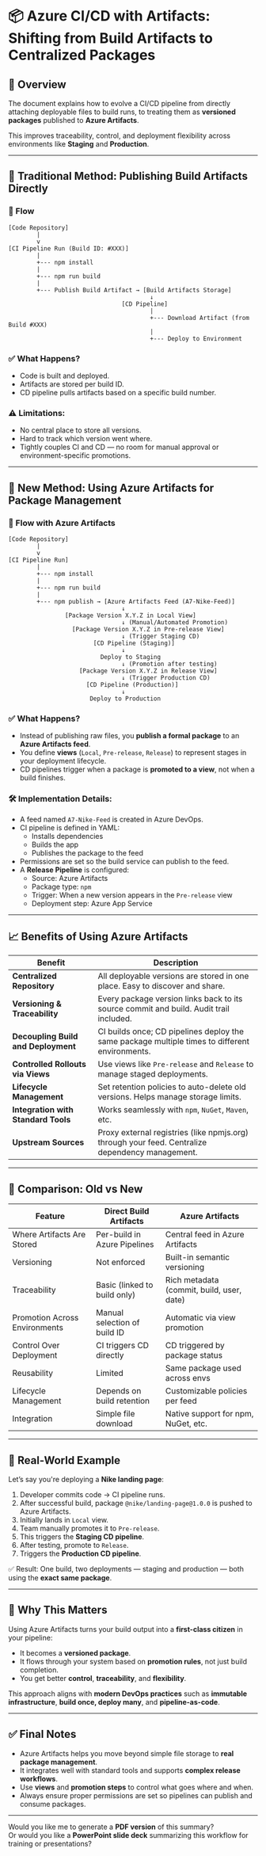 # 📦 Azure CI/CD with Artifacts: Shifting from Build Artifacts to Centralized Packages

## 🎯 Overview

The document explains how to evolve a CI/CD pipeline from directly attaching deployable files to build runs, to treating them as **versioned packages** published to **Azure Artifacts**.

This improves traceability, control, and deployment flexibility across environments like **Staging** and **Production**.

---

## 🧱 Traditional Method: Publishing Build Artifacts Directly

### 🔗 Flow

```
[Code Repository]
        |
        v
[CI Pipeline Run (Build ID: #XXX)]
        |
        +--- npm install
        |
        +--- npm run build
        |
        +--- Publish Build Artifact → [Build Artifacts Storage]
                                        ↓
                                [CD Pipeline]
                                        |
                                        +--- Download Artifact (from Build #XXX)
                                        |
                                        +--- Deploy to Environment
```

### ✅ What Happens?
- Code is built and deployed.
- Artifacts are stored per build ID.
- CD pipeline pulls artifacts based on a specific build number.

### ⚠️ Limitations:
- No central place to store all versions.
- Hard to track which version went where.
- Tightly couples CI and CD — no room for manual approval or environment-specific promotions.

---

## 🚀 New Method: Using Azure Artifacts for Package Management

### 🔗 Flow with Azure Artifacts

```
[Code Repository]
        |
        v
[CI Pipeline Run]
        |
        +--- npm install
        |
        +--- npm run build
        |
        +--- npm publish → [Azure Artifacts Feed (A7-Nike-Feed)]
                                ↓
                [Package Version X.Y.Z in Local View]
                                ↓ (Manual/Automated Promotion)
                  [Package Version X.Y.Z in Pre-release View]
                                ↓ (Trigger Staging CD)
                        [CD Pipeline (Staging)]
                                ↓
                          Deploy to Staging
                                ↓ (Promotion after testing)
                    [Package Version X.Y.Z in Release View]
                                ↓ (Trigger Production CD)
                      [CD Pipeline (Production)]
                                ↓
                       Deploy to Production
```

### ✅ What Happens?
- Instead of publishing raw files, you **publish a formal package** to an **Azure Artifacts feed**.
- You define **views** (`Local`, `Pre-release`, `Release`) to represent stages in your deployment lifecycle.
- CD pipelines trigger when a package is **promoted to a view**, not when a build finishes.

### 🛠️ Implementation Details:
- A feed named `A7-Nike-Feed` is created in Azure DevOps.
- CI pipeline is defined in YAML:
  - Installs dependencies
  - Builds the app
  - Publishes the package to the feed
- Permissions are set so the build service can publish to the feed.
- A **Release Pipeline** is configured:
  - Source: Azure Artifacts
  - Package type: `npm`
  - Trigger: When a new version appears in the `Pre-release` view
  - Deployment step: Azure App Service

---

## 📈 Benefits of Using Azure Artifacts

| Benefit | Description |
|--------|-------------|
| **Centralized Repository** | All deployable versions are stored in one place. Easy to discover and share. |
| **Versioning & Traceability** | Every package version links back to its source commit and build. Audit trail included. |
| **Decoupling Build and Deployment** | CI builds once; CD pipelines deploy the same package multiple times to different environments. |
| **Controlled Rollouts via Views** | Use views like `Pre-release` and `Release` to manage staged deployments. |
| **Lifecycle Management** | Set retention policies to auto-delete old versions. Helps manage storage limits. |
| **Integration with Standard Tools** | Works seamlessly with `npm`, `NuGet`, `Maven`, etc. |
| **Upstream Sources** | Proxy external registries (like npmjs.org) through your feed. Centralize dependency management. |

---

## 🔄 Comparison: Old vs New

| Feature | **Direct Build Artifacts** | **Azure Artifacts** |
|--------|-----------------------------|----------------------|
| Where Artifacts Are Stored | Per-build in Azure Pipelines | Central feed in Azure Artifacts |
| Versioning | Not enforced | Built-in semantic versioning |
| Traceability | Basic (linked to build only) | Rich metadata (commit, build, user, date) |
| Promotion Across Environments | Manual selection of build ID | Automatic via view promotion |
| Control Over Deployment | CI triggers CD directly | CD triggered by package status |
| Reusability | Limited | Same package used across envs |
| Lifecycle Management | Depends on build retention | Customizable policies per feed |
| Integration | Simple file download | Native support for npm, NuGet, etc. |

---

## 🧪 Real-World Example

Let’s say you're deploying a **Nike landing page**:

1. Developer commits code → CI pipeline runs.
2. After successful build, package `@nike/landing-page@1.0.0` is pushed to Azure Artifacts.
3. Initially lands in `Local` view.
4. Team manually promotes it to `Pre-release`.
5. This triggers the **Staging CD pipeline**.
6. After testing, promote to `Release`.
7. Triggers the **Production CD pipeline**.

✅ Result: One build, two deployments — staging and production — both using the **exact same package**.

---

## 🧩 Why This Matters

Using Azure Artifacts turns your build output into a **first-class citizen** in your pipeline:

- It becomes a **versioned package**.
- It flows through your system based on **promotion rules**, not just build completion.
- You get better **control**, **traceability**, and **flexibility**.

This approach aligns with **modern DevOps practices** such as **immutable infrastructure**, **build once, deploy many**, and **pipeline-as-code**.

---

## ✅ Final Notes

- Azure Artifacts helps you move beyond simple file storage to **real package management**.
- It integrates well with standard tools and supports **complex release workflows**.
- Use **views** and **promotion steps** to control what goes where and when.
- Always ensure proper permissions are set so pipelines can publish and consume packages.

---

Would you like me to generate a **PDF version** of this summary?  
Or would you like a **PowerPoint slide deck** summarizing this workflow for training or presentations?